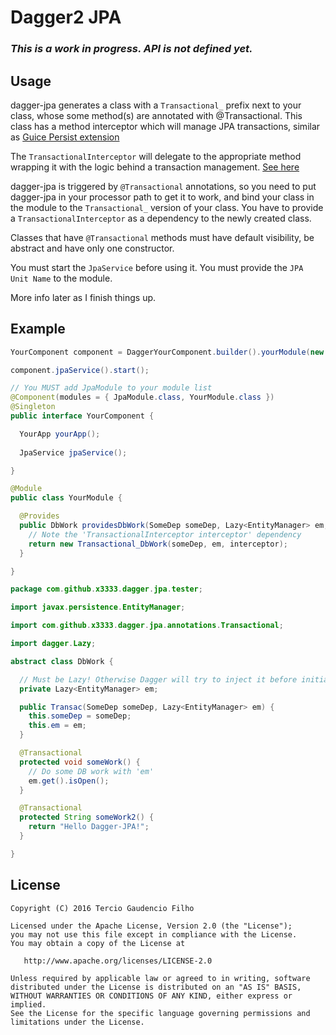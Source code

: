 # Dagger2 JPA

### ***This is a work in progress. API is not defined yet.*** ###

Usage
-----

dagger-jpa generates a class with a `Transactional_` prefix next to your class,
whose some method(s) are annotated with @Transactional. This class has a method
interceptor which will manage JPA transactions, similar as [Guice Persist extension](https://github.com/google/guice/wiki/Transactions)

The `TransactionalInterceptor` will delegate to the appropriate method wrapping it with the logic behind a transaction management. [See here](https://github.com/0x3333/dagger-jpa/blob/master/src/main/java/com/github/x3333/dagger/jpa/TransactionalInterceptor.java)

dagger-jpa is triggered by `@Transactional` annotations, so you need to put dagger-jpa in your processor path to get it to work, and bind your class in the module to the `Transactional_` version of your class. You have to provide a `TransactionalInterceptor` as a dependency to the newly created class.

Classes that have `@Transactional` methods must have default visibility, be abstract and have only one constructor.

You must start the `JpaService` before using it. You must provide the `JPA Unit Name` to the module.

More info later as I finish things up.

Example
-------

```java
YourComponent component = DaggerYourComponent.builder().yourModule(new YourModule()).jpaModule(new JpaModule("jpa-unit-name")).build();

component.jpaService().start();
```

```java
// You MUST add JpaModule to your module list
@Component(modules = { JpaModule.class, YourModule.class })
@Singleton
public interface YourComponent {

  YourApp yourApp();
  
  JpaService jpaService();

}
```

```java
@Module
public class YourModule {

  @Provides
  public DbWork providesDbWork(SomeDep someDep, Lazy<EntityManager> em, TransactionalInterceptor interceptor) {
    // Note the 'TransactionalInterceptor interceptor' dependency
    return new Transactional_DbWork(someDep, em, interceptor);
  }

}
```

```java
package com.github.x3333.dagger.jpa.tester;

import javax.persistence.EntityManager;

import com.github.x3333.dagger.jpa.annotations.Transactional;

import dagger.Lazy;

abstract class DbWork {

  // Must be Lazy! Otherwise Dagger will try to inject it before initialization
  private Lazy<EntityManager> em;

  public Transac(SomeDep someDep, Lazy<EntityManager> em) {
    this.someDep = someDep;
    this.em = em;
  }

  @Transactional
  protected void someWork() {
    // Do some DB work with 'em'
    em.get().isOpen();
  }

  @Transactional
  protected String someWork2() {
    return "Hello Dagger-JPA!";
  }

}
```

License
-------

    Copyright (C) 2016 Tercio Gaudencio Filho

    Licensed under the Apache License, Version 2.0 (the "License");
    you may not use this file except in compliance with the License.
    You may obtain a copy of the License at

       http://www.apache.org/licenses/LICENSE-2.0

    Unless required by applicable law or agreed to in writing, software
    distributed under the License is distributed on an "AS IS" BASIS,
    WITHOUT WARRANTIES OR CONDITIONS OF ANY KIND, either express or implied.
    See the License for the specific language governing permissions and
    limitations under the License.

